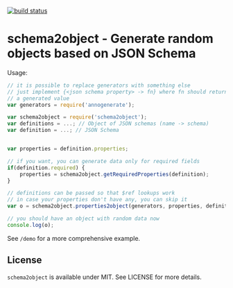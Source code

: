 [![build status](https://secure.travis-ci.org/bebraw/schema2object.png)](http://travis-ci.org/bebraw/schema2object)
# schema2object - Generate random objects based on JSON Schema

Usage:

```javascript
// it is possible to replace generators with something else
// just implement {<json schema property> -> fn} where fn should return
// a generated value
var generators = require('annogenerate');

var schema2object = require('schema2object');
var definitions = ...; // Object of JSON schemas (name -> schema)
var definition = ...; // JSON Schema


var properties = definition.properties;

// if you want, you can generate data only for required fields
if(definition.required) {
    properties = schema2object.getRequiredProperties(definition);
}

// definitions can be passed so that $ref lookups work
// in case your properties don't have any, you can skip it
var o = schema2object.properties2object(generators, properties, definitions);

// you should have an object with random data now
console.log(o);
```

See `/demo` for a more comprehensive example.

## License

`schema2object` is available under MIT. See LICENSE for more details.

